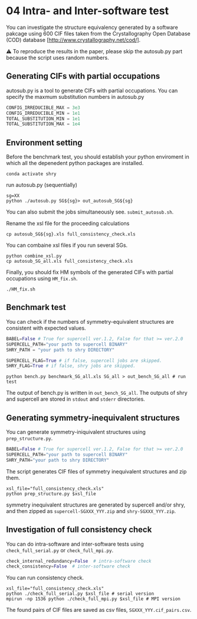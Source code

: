 # 04 Intra- and Inter-software test
You can investigate the structure equivalency generated by a software pakcage using 600 CIF files taken from the Crystallography Open Database (COD) database [http://www.crystallography.net/cod/].

:warning: To reproduce the results in the paper, please skip the autosub.py part because the script uses random numbers.

## Generating CIFs with partial occupations
autosub.py is a tool to generate CIFs with partial occupations. You can specify the maxmum substitution numbers in autosub.py

```pyhthon:bench.py
CONFIG_IRREDUCIBLE_MAX = 3e3
CONFIG_IRREDUCIBLE_MIN = 1e1
TOTAL_SUBSTITUTION_MIN = 1e1
TOTAL_SUBSTITUTION_MAX = 1e4
```

## Environment setting
Before the benchmark test, you should establish your python enviroment in which all the depenedent python packages are installed.

```bash:
conda activate shry
```

run autosub.py (sequentially)

```bash:
sg=XX
python ./autosub.py SG${sg}> out_autosub_SG${sg}
```

You can also submit the jobs simultaneously see. ``submit_autosub.sh``.

Rename the xsl file for the proceeding calculations

```bash:
cp autosub_SG${sg}.xls full_consistency_check.xls
```

You can combaine xsl files if you run several SGs.

```bash:
python combine_xsl.py
cp autosub_SG_all.xls full_consistency_check.xls
```

Finally, you should fix HM symbols of the generated CIFs with partial occupations using ``HM_fix.sh``.

```bash:
./HM_fix.sh
```

## Benchmark test

You can check if the numbers of symmetry-equivalent structures are consistent with expected values.

```pyhthon:bench.py
BABEL=False # True for supercell ver.1.2, False for that >= ver.2.0
SUPERCELL_PATH="your path to supercell BINARY"
SHRY_PATH = "your path to shry DIRECTORY"

SUPERCELL_FLAG=True # if false, supercell jobs are skipped.
SHRY_FLAG=True # if false, shry jobs are skipped.
```

```bash:
python bench.py benchmark_SG_all.xls SG_all > out_bench_SG_all # run test
```

The output of bench.py is written in ``out_bench_SG_all``. The outputs of shry and supercell are stored in ``stdout`` and ``stderr`` directories.

## Generating symmetry-inequivalent structures

You can generate symmetry-iniquivalent structures using ``prep_structure.py``.

```pyhthon:prep_structure.py
BABEL=False # True for supercell ver.1.2, False for that >= ver.2.0
SUPERCELL_PATH="your path to supercell BINARY"
SHRY_PATH="your path to shry DIRECTORY"
```

The script generates CIF files of symmetry inequivalent structures and zip them.

```bash:
xsl_file="full_consistency_check.xls"
python prep_structure.py $xsl_file
```

symmetry inequivalent structures are generated by supercell and/or shry, and then zipped as ``supercell-SGXXX_YYY.zip`` and ``shry-SGXXX_YYY.zip``.

## Investigation of full consistency check

You can do intra-software and inter-software tests using ``check_full_serial.py`` or ``check_full_mpi.py``.

```pyhthon:check_full_XXX.py
check_internal_redundancy=False  # intra-software check
check_consistency=False  # inter-software check
```

You can run consistency check.

```bash:
xsl_file="full_consistency_check.xls"
python ./check_full_serial.py $xsl_file # serial version
mpirun -np 1536 python ./check_full_mpi.py $xsl_file # MPI version
```

The found pairs of CIF files are saved as csv files, ``SGXXX_YYY.cif_pairs.csv``.
